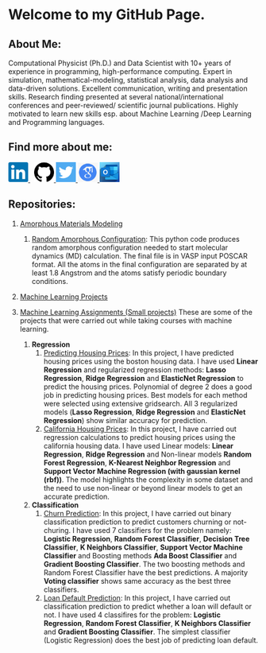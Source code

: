 <html>
 <head>
  <meta name="google-site-verification" content="yVVQ8387YmZi78yWpO4UiQ9wEr2ggY7De1BCvIAlJw8" />
  </html>

# Welcome to my GitHub Page. 

## About Me:
 Computational Physicist (Ph.D.) and Data Scientist with 10+ years of experience in programming, high-performance computing. 
 Expert in simulation, mathematical-modeling, statistical analysis, data analysis and data-driven solutions. 
 Excellent communication, writing and presentation skills.
 Research finding presented at several national/international conferences and peer-reviewed/ scientific journal publications.
 Highly motivated to learn new skills esp. about Machine Learning /Deep Learning and Programming languages.
 
## Find more about me: 


<p>
  <a href="https://www.linkedin.com/in/bishal-bhattarai/" rel="nofollow noreferrer">
    <img src="images/LinkedIn.png" width = "40" alt="linkedin"> 
  </a> &nbsp; 
  <a href="https://github.com/i-bishalb" rel="nofollow noreferrer">
    <img src="images/Github.png" width = "40" alt="github"> 
  </a>
  <a href="https://twitter.com/i_bishalb" rel="nofollow noreferrer">
    <img src="images/twitter.png" width = "40" alt="twitter"> 
  </a>
  <a href="https://scholar.google.com/citations?user=LRJLcRQAAAAJ&hl=en&oi=ao" rel="nofollow noreferrer">
    <img src="images/google.png" width = "40" alt="googlescholar"> 
  </a>
 <a href="mailto:bishal_bhattarai@outlook.com" rel="nofollow noreferrer">
    <img src="images/Outlook_Logo.png" width = "40" alt="twitter"> 
  </a>
</p>

 
 
 ## Repositories:
 
 1. [Amorphous Materials Modeling](https://github.com/i-bishalb/Amorphous_Modeling) 
    1. [Random Amorphous Configuration](https://github.com/i-bishalb/Amorphous_Modeling/blob/main/Random_amorphous_configuration/Random_Configuration_Generator.py): This python code produces random amorphous configuration needed to start molecular dynamics (MD) calculation. The final file is in VASP input POSCAR format. All the atoms in the final configuration are separated by at least 1.8 Angstrom and the atoms satisfy periodic boundary conditions.
    
 
 2. [Machine Learning Projects](https://github.com/i-bishalb/MachineLearningProjects)
   

 3. [Machine Learning Assignments (Small projects)](https://github.com/i-bishalb/MachineLearningAssignments)
    These are some of the projects that were carried out while taking courses with machine learning.
    1. **Regression**
       1. [Predicting Housing Prices](https://github.com/i-bishalb/MachineLearningAssignments/blob/main/Predicting_Housing_Prices_Regression/Predicting_Housing_Prices_Regression.ipynb): 
     In this project, I have predicted housing prices using the boston housing data. I have used **Linear Regression** and regularized regression methods: **Lasso Regression**, **Ridge Regression** and **ElasticNet Regression** to predict the housing prices. Polynomial of degree 2 does a good job in predicting housing prices. Best models for each method were selected using extensive gridsearch. All 3 regularized models (**Lasso Regression**, **Ridge Regression** and **ElasticNet Regression**) show similar accuracy for prediction. 
       2. [California Housing Prices](https://github.com/i-bishalb/MachineLearningAssignments/blob/main/Housing_Prices_Regression/California_Housing_Regression.ipynb): 
      In this project, I have carried out regression calculations to predict housing prices using the california housing data. I have used Linear models:
      **Linear Regression**, **Ridge Regression** and Non-linear models **Random Forest Regression**, **K-Nearest Neighbor Regression** and **Support Vector Machine Regression (with gaussian kernel (rbf))**. The model highlights the complexity in some dataset and the need to use non-linear or beyond linear models to get an accurate prediction.
     2. **Classification**
        1. [Churn Prediction](https://github.com/i-bishalb/MachineLearningAssignments/blob/main/Bank_Customers_Churn_Classification/Churn_Classification.ipynb): 
           In this project, I have carried out binary classification prediction to predict customers churning or not-churing. I have used 7 classifiers for the problem namely: **Logistic Regression**, **Random Forest Classifier**, **Decision Tree Classifier**, **K Neighbors Classifier**, **Support Vector Machine Classifier** and Boosting methods **Ada Boost Classifier** and **Gradient Boosting Classifier**. The two boosting methods and Random Forest Classifier have the best predictions. A majority **Voting classifier** shows same accuracy as the best three classifiers. 
        2. [Loan Default Prediction](https://github.com/i-bishalb/MachineLearningAssignments/blob/main/Loan_Default_Prediction/Single_family_loan_prediction.ipynb): 
           In this project, I have carried out classification prediction to predict whether a loan will default or not. I have used 4 classifires for the problem: **Logistic Regression**, **Random Forest Classifier**, **K Neighbors Classifier** and **Gradient Boosting Classifier**. The simplest classifier (Logistic Regression) does the best job of predicting loan default.
 
        
   


<!--
**i-bishalb/i-bishalb** is a ✨ _special_ ✨ repository because its `README.md` (this file) appears on your GitHub profile.

Here are some ideas to get you started:

- 🔭 I’m currently working on ...
- 🌱 I’m currently learning ...
- 👯 I’m looking to collaborate on ...
- 🤔 I’m looking for help with ...
- 💬 Ask me about ...
- 📫 How to reach me: ...
- 😄 Pronouns: ...
- ⚡ Fun fact: ...
-->
